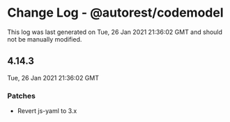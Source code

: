 # Change Log - @autorest/codemodel

This log was last generated on Tue, 26 Jan 2021 21:36:02 GMT and should not be manually modified.

## 4.14.3
Tue, 26 Jan 2021 21:36:02 GMT

### Patches

- Revert js-yaml to 3.x


